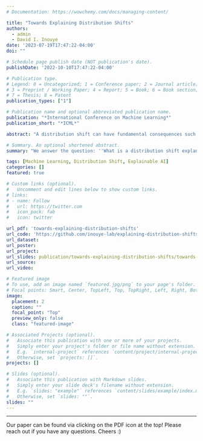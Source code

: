 ```yaml
---
# Documentation: https://wowchemy.com/docs/managing-content/

title: "Towards Explaining Distribution Shifts"
authors: 
  - admin
  - David I. Inouye
date: '2023-07-19T17:47:22-04:00'
doi: ""

# Schedule page publish date (NOT publication's date).
publishDate: '2022-10-10T17:47:22-04:00'

# Publication type.
# Legend: 0 = Uncategorized; 1 = Conference paper; 2 = Journal article;
# 3 = Preprint / Working Paper; 4 = Report; 5 = Book; 6 = Book section;
# 7 = Thesis; 8 = Patent
publication_types: ["1"]

# Publication name and optional abbreviated publication name.
publication: "*International Conference on Machine Learning*"
publication_short: "*ICML*"

abstract: "A distribution shift can have fundamental consequences such as signaling a change in the operating environment or significantly reducing the accuracy of downstream models. Thus, understanding distribution shifts is critical for examining and hopefully mitigating the effect of such a shift. Most prior work has focused on merely detecting if a shift has occurred and assumes any detected shift can be understood and handled appropriately by a human operator. We hope to aid in these manual mitigation tasks by explaining the distribution shift using interpretable transportation maps from the original distribution to the shifted one. We derive our interpretable mappings from a relaxation of the optimal transport problem, where the candidate mappings are restricted to a set of interpretable mappings. We then use a wide array of quintessential examples of distribution shift in real-world tabular, text, and image cases to showcase how our explanatory mappings provide a better balance between detail and interpretability than baseline explanations by both visual inspection and our PercentExplained metric."

# Summary. An optional shortened abstract.
summary: "We answer the question: ''What is a distribution shift explanation?'' and introduce a novel framework for explaining distribution shifts via transportation maps between a source and target distribution which are either inherently interpretable or interpreted using post-hoc interpretability methods."

tags: [Machine Learning, Distribution Shift, Explainable AI]
categories: []
featured: true

# Custom links (optional).
#   Uncomment and edit lines below to show custom links.
# links:
# - name: Follow
#   url: https://twitter.com
#   icon_pack: fab
#   icon: twitter

url_pdf: 'towards-explaining-distribution-shifts'
url_code: 'https://github.com/inouye-lab/explaining-distribution-shifts'
url_dataset:
url_poster:
url_project:
url_slides: publication/towards-explaining-distribution-shifts/towards-explaining-distribution-shifts-slides.pdf
url_source:
url_video:

# Featured image
# To use, add an image named `featured.jpg/png` to your page's folder. 
# Focal points: Smart, Center, TopLeft, Top, TopRight, Left, Right, BottomLeft, Bottom, BottomRight.
image:
  placement: 2
  caption: ""
  focal_point: "Top"
  preview_only: false
  class: "featured-image"

# Associated Projects (optional).
#   Associate this publication with one or more of your projects.
#   Simply enter your project's folder or file name without extension.
#   E.g. `internal-project` references `content/project/internal-project/index.md`.
#   Otherwise, set `projects: []`.
projects: []

# Slides (optional).
#   Associate this publication with Markdown slides.
#   Simply enter your slide deck's filename without extension.
#   E.g. `slides: "example"` references `content/slides/example/index.md`.
#   Otherwise, set `slides: ""`.
slides: ""
---
```


---
Our paper can be found via clicking on the PDF icon at the top! Please reach out if you have any questions. Cheers :)
